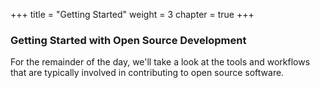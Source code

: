 +++
title = "Getting Started"
weight = 3
chapter = true
+++

### Getting Started with Open Source Development

For the remainder of the day, we'll take a look at the tools and workflows
that are typically involved in contributing to open source software.
